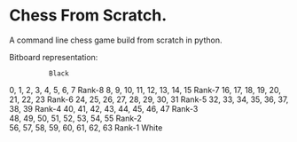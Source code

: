 # Chess From Scratch.

A command line chess game build from scratch in python.

Bitboard representation: 

              Black
   0,   1,  2,  3,  4,  5,  6,  7           Rank-8
   8,   9,  10, 11, 12, 13, 14, 15          Rank-7
   16, 17,  18, 19, 20, 21, 22, 23          Rank-6
   24, 25,  26, 27, 28, 29, 30, 31          Rank-5
   32, 33,  34, 35, 36, 37, 38, 39          Rank-4
   40, 41,  42, 43, 44, 45, 46, 47          Rank-3    
   48, 49,  50, 51, 52, 53, 54, 55          Rank-2   
   56, 57,  58, 59, 60, 61, 62, 63          Rank-1
              White 